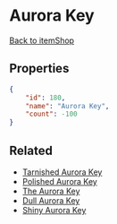 # Aurora Key

<no description available>

[Back to itemShop](../item-shops.md)

## Properties

```json
{
    "id": 180,
    "name": "Aurora Key",
    "count": -100
}
```

## Related

- [Tarnished Aurora Key](../items/4896-tarnished-aurora-key.md)
- [Polished Aurora Key](../items/4904-polished-aurora-key.md)
- [The Aurora Key](../items/4912-the-aurora-key.md)
- [Dull Aurora Key](../items/5071-dull-aurora-key.md)
- [Shiny Aurora Key](../items/5079-shiny-aurora-key.md)

